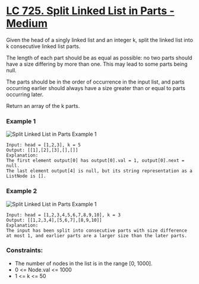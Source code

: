 # [LC 725. Split Linked List in Parts - Medium](https://leetcode.com/problems/split-linked-list-in-parts/description/)


Given the head of a singly linked list and an integer k, split the linked list into k consecutive linked list parts.

The length of each part should be as equal as possible: no two parts should have a size differing by more than one. This may lead to some parts being null.

The parts should be in the order of occurrence in the input list, and parts occurring earlier should always have a size greater than or equal to parts occurring later.

Return an array of the k parts.


### Example 1

![Split Linked List in Parts Example 1](https://assets.leetcode.com/uploads/2021/06/13/split1-lc.jpg)  

```
Input: head = [1,2,3], k = 5
Output: [[1],[2],[3],[],[]]
Explanation:
The first element output[0] has output[0].val = 1, output[0].next = null.
The last element output[4] is null, but its string representation as a ListNode is [].
```

### Example 2

![Split Linked List in Parts Example 1](https://assets.leetcode.com/uploads/2021/06/13/split2-lc.jpg)  

```
Input: head = [1,2,3,4,5,6,7,8,9,10], k = 3
Output: [[1,2,3,4],[5,6,7],[8,9,10]]
Explanation:
The input has been split into consecutive parts with size difference at most 1, and earlier parts are a larger size than the later parts.
```



### Constraints:

- The number of nodes in the list is in the range [0, 1000].
- 0 <= Node.val <= 1000
- 1 <= k <= 50
